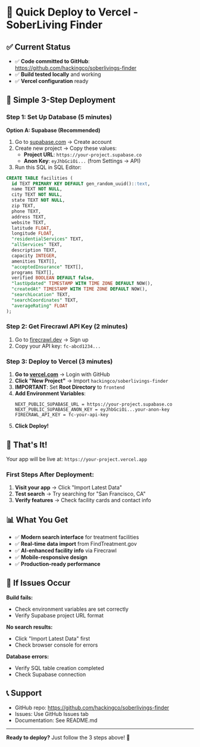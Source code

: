 # 🚀 Quick Deploy to Vercel - SoberLiving Finder

## ✅ Current Status
- ✅ **Code committed to GitHub**: https://github.com/hackingco/soberlivings-finder
- ✅ **Build tested locally** and working
- ✅ **Vercel configuration** ready

## 🎯 Simple 3-Step Deployment

### Step 1: Set Up Database (5 minutes)

**Option A: Supabase (Recommended)**
1. Go to [supabase.com](https://supabase.com) → Create account
2. Create new project → Copy these values:
   - **Project URL**: `https://your-project.supabase.co`
   - **Anon Key**: `eyJhbGciOi...` (from Settings → API)
3. Run this SQL in SQL Editor:
```sql
CREATE TABLE facilities (
  id TEXT PRIMARY KEY DEFAULT gen_random_uuid()::text,
  name TEXT NOT NULL,
  city TEXT NOT NULL,
  state TEXT NOT NULL,
  zip TEXT,
  phone TEXT,
  address TEXT,
  website TEXT,
  latitude FLOAT,
  longitude FLOAT,
  "residentialServices" TEXT,
  "allServices" TEXT,
  description TEXT,
  capacity INTEGER,
  amenities TEXT[],
  "acceptedInsurance" TEXT[],
  programs TEXT[],
  verified BOOLEAN DEFAULT false,
  "lastUpdated" TIMESTAMP WITH TIME ZONE DEFAULT NOW(),
  "createdAt" TIMESTAMP WITH TIME ZONE DEFAULT NOW(),
  "searchLocation" TEXT,
  "searchCoordinates" TEXT,
  "averageRating" FLOAT
);
```

### Step 2: Get Firecrawl API Key (2 minutes)
1. Go to [firecrawl.dev](https://firecrawl.dev) → Sign up
2. Copy your API key: `fc-abcd1234...`

### Step 3: Deploy to Vercel (3 minutes)
1. **Go to [vercel.com](https://vercel.com)** → Login with GitHub
2. **Click "New Project"** → Import `hackingco/soberlivings-finder`
3. **IMPORTANT**: Set **Root Directory** to `frontend`
4. **Add Environment Variables**:
   ```
   NEXT_PUBLIC_SUPABASE_URL = https://your-project.supabase.co
   NEXT_PUBLIC_SUPABASE_ANON_KEY = eyJhbGciOi...your-anon-key
   FIRECRAWL_API_KEY = fc-your-api-key
   ```
5. **Click Deploy!**

## 🎉 That's It!

Your app will be live at: `https://your-project.vercel.app`

### First Steps After Deployment:
1. **Visit your app** → Click "Import Latest Data"
2. **Test search** → Try searching for "San Francisco, CA"
3. **Verify features** → Check facility cards and contact info

## 📊 What You Get

- ✅ **Modern search interface** for treatment facilities
- ✅ **Real-time data import** from FindTreatment.gov
- ✅ **AI-enhanced facility info** via Firecrawl
- ✅ **Mobile-responsive design**
- ✅ **Production-ready performance**

## 🔧 If Issues Occur

**Build fails:**
- Check environment variables are set correctly
- Verify Supabase project URL format

**No search results:**
- Click "Import Latest Data" first
- Check browser console for errors

**Database errors:**
- Verify SQL table creation completed
- Check Supabase connection

## 📞 Support
- GitHub repo: https://github.com/hackingco/soberlivings-finder
- Issues: Use GitHub Issues tab
- Documentation: See README.md

---

**Ready to deploy?** Just follow the 3 steps above! 🚀